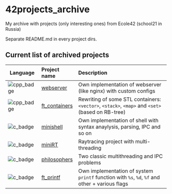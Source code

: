 # 42projects_archive
My archive with projects (only interesting ones) from Ecole42 (school21 in Russia)

Separate README.md in every project dirs.

## Current list of archived projects
| Language        |           Project name           |                                     Description                           |
|-----------------|:---------------------------------|:--------------------------------------------------------------------------|
| ![cpp_badge]    | [webserver][webserv]             | Own implementation of webserver (like nginx) with custom configs              |
| ![cpp_badge]    | [ft_containers](/ft_containers)  | Rewriting of some STL containers: `<vector>`, `<stack>`, `<map>` and `<set>` (based on RB-tree)  |
| ![c_badge]      | [minishell][minishell]           | Own implementation of shell with syntax anaylysis, parsing, IPC and so on |
| ![c_badge]      | [miniRT](/miniRT)                | Raytracing project with multi-threading                                   |
| ![c_badge]      | [philosophers](/philosophers)    | Two classic multithreading and IPC problems                               |
| ![c_badge]      | [ft_printf](/ft_printf)          | Own implementation of system `printf` function with `%s`, `%d`, `%f` and other + various flags  | 

[cpp_badge]: https://img.shields.io/badge/C%2B%2B-00599C?style=for-the-badge&logo=C%2B%2B&logoColor=white
[c_badge]: https://img.shields.io/badge/C-A8B9CC?style=for-the-badge&logo=c&logoColor=white

[minishell]: https://github.com/LinearBasis/minishell/
[webserv]: https://github.com/PP189B/webserver21/
